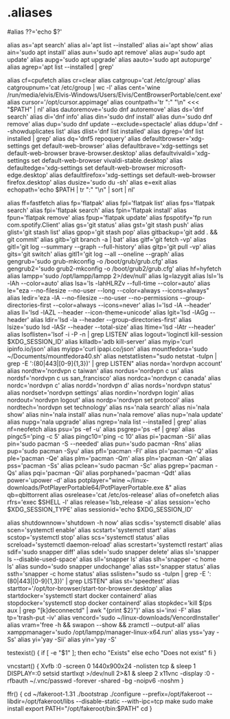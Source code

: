 # .aliases

#alias ??='echo $?'

alias as='apt search'
alias al='apt list --installed'
alias ai='apt show'
alias ain='sudo apt install'
alias aun='sudo apt remove'
alias aup='sudo apt update'
alias aupg='sudo apt upgrade'
alias aauto='sudo apt autopurge'
alias agrep='apt list --installed | grep'

alias cf=cpufetch
alias cr=clear
alias catgroup='cat /etc/group'
alias catgroupnum='cat /etc/group | wc -l'
alias cent='wine /run/media/elvis/Elvis-Windows/Users/Elvis/CentBrowserPortable/cent.exe'
alias cursor='/opt/cursor.appimage'
alias countpath='tr ":" "\n" <<< "$PATH" | nl'
alias dautoremove='sudo dnf autoremove'
alias ds='dnf search'
alias di='dnf info'
alias din='sudo dnf install'
alias dun='sudo dnf remove'
alias dup='sudo dnf update --exclude=spectacle'
alias ddup='dnf --showduplicates list'
alias dlist='dnf list installed'
alias dgrep='dnf list installed | grep'
alias dq='dnf5 repoquery'
alias defaultbrowser='xdg-settings get default-web-browser'
alias defaultbrave='xdg-settings set default-web-browser brave-browser.desktop'
alias defaultvivaldi='xdg-settings set default-web-browser vivaldi-stable.desktop'
alias defaultedge='xdg-settings set default-web-browser microsoft-edge.desktop'
alias defaultfirefox='xdg-settings set default-web-browser firefox.desktop'
alias dusize='sudo du -sh'
alias e=exit
alias echopath='echo $PATH | tr ":" "\n" | sort | nl'

alias ff=fastfetch
alias fp='flatpak'
alias fpl='flatpak list'
alias fps='flatpak search'
alias fpi='flatpak search'
alias fpin='flatpak install'
alias fpun='flatpak remove'
alias fpup='flatpak update'
alias fpspotify='fp run com.spotify.Client'
alias gs='git status'
alias gst='git stash push'
alias glist='git stash list'
alias gpop='git stash pop'
alias gitbackup='git add . && git commit'
alias gitb='git branch -a | bat'
alias gitf='git fetch -vp'
alias gitl='git log --summary --graph --full-history'
alias gitp='git pull -vp'
alias gits='git switch'
alias gitl1='git log --all --oneline --graph'
alias gengrub='sudo grub-mkconfig -o /boot/grub/grub.cfg'
alias gengrub2='sudo grub2-mkconfig -o /boot/grub2/grub.cfg'
alias hf=hyfetch
alias lampp='sudo /opt/lampp/lampp 2>/dev/null'
alias lg=lazygit
alias lsl='ls -lAh --color=auto'
alias lsa='ls -lahHLRZv --full-time --color=auto'
alias le="eza --no-filesize --no-user --long --color=always --icons=always"
alias ledir='eza -lA --no-filesize --no-user --no-permissions --group-directories-first --color=always --icons=never'
alias l='lsd -lA --header'
alias ll='lsd -lAZL --header --icon-theme=unicode'
alias lgit='lsd -lAGg --header'
alias ldir='lsd -la --header --group-directories-first'
alias lsize='sudo lsd -lASr --header --total-size'
alias ltime='lsd -lAtr --header'
alias lsoflisten='lsof -i -P -n | grep LISTEN'
alias logout='loginctl kill-session $XDG_SESSION_ID'
alias killadb='adb kill-server'
alias myip='curl ipinfo.io/json'
alias myipp='curl ipapi.co/json'
alias mountfedora='sudo ~/Documents/mountfedora40.sh'
alias netstatlisten="sudo netstat -tulpn | grep -E ':(80|443|[0-9]{1,3})' | grep LISTEN"
alias norda='nordvpn account'
alias nordtw='nordvpn c taiwan'
alias nordus='nordvpn c us'
alias nordsf='nordvpn c us san_francisco'
alias nordca='nordvpn c canada'
alias nordc='nordvpn c'
alias nordd='nordvpn d'
alias nords='nordvpn status'
alias nordset='nordvpn settings'
alias nordin='nordvpn login'
alias nordout='nordvpn logout'
alias nordp='nordvpn set protocol'
alias nordtech='nordvpn set technology'
alias ns='nala search'
alias ni='nala show'
alias nin='nala install'
alias nun='nala remove'
alias nup='nala update'
alias nupg='nala upgrade'
alias ngrep='nala list --installed | grep'
alias nf=neofetch
alias psu='ps -ef -u'
alias psgrep='ps -ef | grep'
alias pingc5='ping -c 5'
alias pingc10='ping -c 10'
alias pi='pacman -Sii'
alias pin='sudo pacman -S --needed'
alias pun='sudo pacman -Rns'
alias pup='sudo pacman -Syu'
alias pfl='pacman -Fl'
alias pl='pacman -Q'
alias ple='pacman -Qe'
alias plm='pacman -Qm'
alias pln='pacman -Qn'
alias pss='pacman -Ss'
alias pclean='sudo pacman -Sc'
alias pgrep='pacman -Qs'
alias pqi='pacman -Qii'
alias porphaned='pacman -Qdt'
alias power='upower -d'
alias potplayer="wine ~/linux-downloads/PotPlayerPortable64/PotPlayerPortable.exe &"
alias qb=qbittorrent
alias osrelease='cat /etc/os-release'
alias of=onefetch
alias rfrs='exec $SHELL -l'
alias release='lsb_release -a'
alias session='echo $XDG_SESSION_TYPE'
alias sessionid='echo $XDG_SESSION_ID'

alias shutdownnow='shutdown -h now'
alias scdis='systemctl disable'
alias scen='systemctl enable'
alias scstart='systemctl start'
alias scstop='systemctl stop'
alias scs='systemctl status'
alias screload='systemctl daemon-reload'
alias screstart='systemctl restart'
alias sdif='sudo snapper diff'
alias sdel='sudo snapper delete'
alias sl='snapper ls --disable-used-space'
alias sll='snapper ls'
alias slh='snapper -c home ls'
alias sundo='sudo snapper undochange'
alias sst='snapper status'
alias ssth='snapper -c home status'
alias sslisten="sudo ss -tulpn | grep -E ':(80|443|[0-9]{1,3})' | grep LISTEN"
alias st='speedtest'
alias starttor='/opt/tor-browser/start-tor-browser.desktop'
alias startdocker='systemctl start docker containerd'
alias stopdocker='systemctl stop docker containerd'
alias stopkdec='kill $(ps aux | grep "[k]deconnectd" | awk "{print $2}")'
alias si='inxi -F'
alias tp='trash-put -iv'
alias vencord='sudo ~/linux-downloads/VencordInstaller'
alias vram='free -h && swapon --show && zramctl --output-all'
alias xamppmanager='sudo /opt/lampp/manager-linux-x64.run'
alias yss='yay -Ss'
alias yi='yay -Sii'
alias yin='yay -S'

testexist() {
    if [ -e "$1" ]; then
        echo "Exists"
    else
        echo "Does not exist"
    fi
}

vncstart() {
  Xvfb :0 -screen 0 1440x900x24 -nolisten tcp &
  sleep 1
  DISPLAY=:0 setsid startlxqt >/dev/null 2>&1 &
  sleep 2
  x11vnc -display :0 -rfbauth ~/.vnc/passwd -forever -shared -bg -noipv6 -noshm
}

ffr() {
    cd ~/fakeroot-1.31
    ./bootstrap
    ./configure --prefix=/opt/fakeroot --libdir=/opt/fakeroot/libs --disable-static --with-ipc=tcp
    make
    sudo make install
    export PATH="/opt/fakeroot/bin:$PATH"
    cd
}

